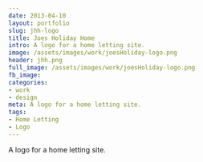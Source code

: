 ```yaml
---
date: 2013-04-10
layout: portfolio
slug: jhh-logo
title: Joes Holiday Home
intro: A logo for a home letting site.
image: /assets/images/work/joesHoliday-logo.png
header: jhh.png
full_image: /assets/images/work/joesHoliday-logo.png
fb_image: 
categories:
- work
- design
meta: A logo for a home letting site.
tags: 
- Home Letting
- Logo
---
```


A logo for a home letting site.